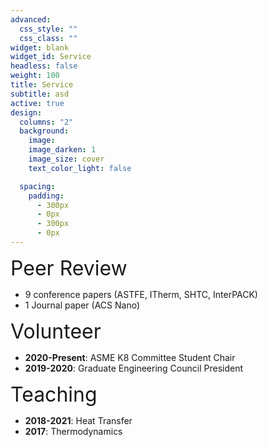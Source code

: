 ```yaml
---
advanced:
  css_style: ""
  css_class: ""
widget: blank
widget_id: Service
headless: false
weight: 100
title: Service
subtitle: asd
active: true
design:
  columns: "2"
  background:
    image: 
    image_darken: 1
    image_size: cover
    text_color_light: false

  spacing:
    padding:
      - 300px
      - 0px
      - 300px
      - 0px
---
```


<font size="6"> Peer Review </font>
* 9 conference papers (ASTFE, ITherm, SHTC, InterPACK)
* 1 Journal paper (ACS Nano)

<font size="6"> Volunteer </font>
* **2020-Present**: ASME K8 Committee Student Chair
* **2019-2020**: Graduate Engineering Council President
 
<font size="6"> Teaching </font>
* **2018-2021**: Heat Transfer
* **2017**: Thermodynamics
